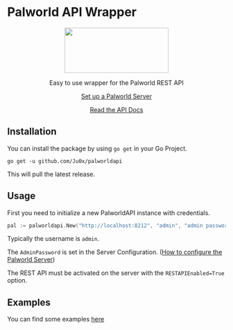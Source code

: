 # Palworld API Wrapper

<div align="center">


<img src="https://github.com/user-attachments/assets/c2693a70-0c25-4308-937f-e5f97137176c" width="240px" height="104px">



Easy to use wrapper for the Palworld REST API

[Set up a Palworld Server](https://tech.palworldgame.com/)

[Read the API Docs](https://tech.palworldgame.com/category/rest-api)
</div>

## Installation

You can install the package by using `go get` in your Go Project.

```
go get -u github.com/Ju0x/palworldapi
```
This will pull the latest release.

## Usage

First you need to initialize a new PalworldAPI instance with credentials.

```go
pal := palworldapi.New("http://localhost:8212", "admin", "admin password")
```

Typically the username is `admin`.

The `AdminPassword` is set in the Server Configuration. ([How to configure the Palworld Server](https://tech.palworldgame.com/settings-and-operation/configuration))


The REST API must be activated on the server with the `RESTAPIEnabled=True` option.


## Examples

You can find some examples [here](https://github.com/Ju0x/palworldapi/tree/main/examples)
